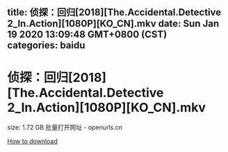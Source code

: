 
title: 侦探：回归[2018][The.Accidental.Detective 2_In.Action][1080P][KO_CN].mkv
date: Sun Jan 19 2020 13:09:48 GMT+0800 (CST)    
categories: baidu
---

# 侦探：回归[2018][The.Accidental.Detective 2_In.Action][1080P][KO_CN].mkv
size: 1.72 GB
 批量打开网址 - openurls.cn
 

[How to download](https://bpcam.bemobtrk.com/go/2ceec3aa-1ca2-46d6-b9ff-aaa5c184517c?jno=894)